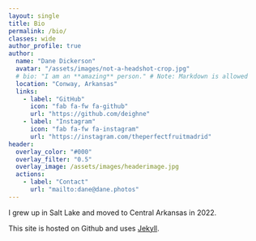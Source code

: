 ```yaml
---
layout: single
title: Bio
permalink: /bio/
classes: wide
author_profile: true
author:
  name: "Dane Dickerson"
  avatar: "/assets/images/not-a-headshot-crop.jpg"
  # bio: "I am an **amazing** person." # Note: Markdown is allowed
  location: "Conway, Arkansas"
  links:
    - label: "GitHub"
      icon: "fab fa-fw fa-github"
      url: "https://github.com/deighne"
    - label: "Instagram"
      icon: "fab fa-fw fa-instagram"
      url: "https://instagram.com/theperfectfruitmadrid"
header:
  overlay_color: "#000"
  overlay_filter: "0.5"
  overlay_image: /assets/images/headerimage.jpg
  actions:
    - label: "Contact"
      url: "mailto:dane@dane.photos"
---
```


I grew up in Salt Lake and moved to Central Arkansas in 2022.

This site is hosted on Github and uses [Jekyll](https://github.com/jekyll).